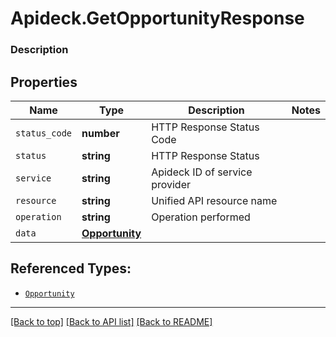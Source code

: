 # Apideck.GetOpportunityResponse

### Description

## Properties
Name | Type | Description | Notes
------------ | ------------- | ------------- | -------------
`status_code` | **number** | HTTP Response Status Code | 
`status` | **string** | HTTP Response Status | 
`service` | **string** | Apideck ID of service provider | 
`resource` | **string** | Unified API resource name | 
`operation` | **string** | Operation performed | 
`data` | [**Opportunity**](Opportunity.md) |  | 





## Referenced Types:





* [`Opportunity`](Opportunity.md)

---

[[Back to top]](#) [[Back to API list]](../../../../README.md#documentation-for-api-endpoints) [[Back to README]](../../../../README.md)


